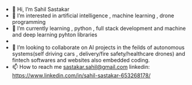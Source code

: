 - 👋 Hi, I’m Sahil Sastakar
- 👀 I’m interested in artificial intelligence , machine learning , drone programming
- 🌱 I’m currently learning , python , full stack development and machine and deep learning pyhton libraries
-  
- 💞️ I’m looking to collaborate on AI projects in the feilds of autonomous systems(self driving cars , delivery/fire safety/healthcare drones) and fintech softwares and websites 
also embedded coding.
- 📫 How to reach me sastakar.sahil@gmail.com
  linkedin: https://www.linkedin.com/in/sahil-sastakar-653268178/
                      

<!---
Reptan/Reptan is a ✨ special ✨ repository because its `README.md` (this file) appears on your GitHub profile.
You can click the Preview link to take a look at your changes.
--->
